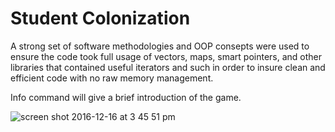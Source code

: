 # Student Colonization

A strong set of software methodologies and OOP consepts were used to ensure the code took full usage of vectors, maps, smart pointers, and other libraries that contained useful iterators and such in order to insure clean and efficient code with no raw memory management.

Info command will give a brief introduction of the game.

![screen shot 2016-12-16 at 3 45 51 pm](https://cloud.githubusercontent.com/assets/16431807/21278023/fed3f3dc-c3a6-11e6-9066-f7b772b11d48.png)
